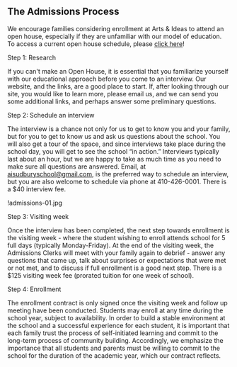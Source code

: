 The Admissions Process
---

We encourage families considering enrollment at Arts & Ideas to attend an open
house, especially if they are unfamiliar with our model of education. To
access a current open house schedule, please [click here](https://docs.google.com/forms/d/1rbowCIad1VC8l_GOoP-0gcIBhH8DXWnw1RzbobY6q4w/viewform)!

Step 1:  Research

If you can't make an Open House, it is essential that you familiarize yourself
with our educational approach before you come to an interview.  Our website,
and the links, are a good place to start. If, after looking through our site,
you would like to learn more, please email us, and we can send you some
additional links, and perhaps answer some preliminary questions. 

Step 2: Schedule an interview

The interview is a chance not only for us to get to know you and your
family, but for you to get to know us and ask us questions about the
school. You will also get a tour of the space, and since interviews
take place during the school day, you will get to see the school
“in action.” Interviews typically last about an hour, but we are happy to
take as much time as you need to make sure all questions are answered.
Email, at aisudburyschool@gmail.com, is the preferred way to schedule an
interview, but you are also welcome to schedule via phone at 410-426-0001.
There is a $40 interview fee.

!admissions-01.jpg


Step 3: Visiting week

Once the interview has been completed, the next step towards enrollment is
the visiting week - where the student wishing to enroll attends school for
5 full days (typically Monday-Friday). At the end of the visiting week,
the Admissions Clerks will meet with your family again to debrief - answer
any questions that came up, talk about surprises or expectations that were
met or not met, and to discuss if full enrollment is a good next step.
There is a $125 visiting week fee (prorated tuition for one week of
school). 

Step 4: Enrollment

The enrollment contract is only signed once the visiting week and follow up
meeting have been conducted. Students may enroll at any time during the school
year, subject to availability. In order to build a stable environment at the
school and a successful experience for each student, it is important that each
family trust the process of self-initiated learning and commit to the
long-term process of community building. Accordingly, we emphasize the
importance that all students and parents must be willing to commit to the
school for the duration of the academic year, which our contract reflects. 

    



    


